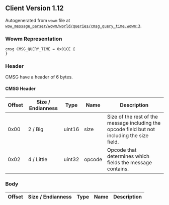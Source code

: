 ## Client Version 1.12

Autogenerated from `wowm` file at [`wow_message_parser/wowm/world/queries/cmsg_query_time.wowm:3`](https://github.com/gtker/wow_messages/tree/main/wow_message_parser/wowm/world/queries/cmsg_query_time.wowm#L3).

### Wowm Representation
```rust,ignore
cmsg CMSG_QUERY_TIME = 0x01CE {
}
```
### Header
CMSG have a header of 6 bytes.

#### CMSG Header
| Offset | Size / Endianness | Type   | Name   | Description |
| ------ | ----------------- | ------ | ------ | ----------- |
| 0x00   | 2 / Big           | uint16 | size   | Size of the rest of the message including the opcode field but not including the size field.|
| 0x02   | 4 / Little        | uint32 | opcode | Opcode that determines which fields the message contains.|
### Body
| Offset | Size / Endianness | Type | Name | Description |
| ------ | ----------------- | ---- | ---- | ----------- |
